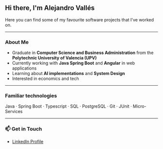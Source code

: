

## Hi there, I'm Alejandro Vallés  

Here you can find some of my favourite software projects that I've worked on.

---

###  About Me  
- Graduate in **Computer Science and Business Administration** from the **Polytechnic University of Valencia (UPV)** 
- Currently working with **Java Spring Boot** and **Angular** in web applications  
- Learning about **AI implementations** and **System Design**
- Interested in economics and tech

---
###  Familiar technologies  
 Java · Spring Boot · Typescript · SQL · PostgreSQL · Git · JUnit · Micro-Services

---
### 📫 Get in Touch   
-  [LinkedIn Profile](#www.linkedin.com/in/avalriv)  

<!--
**avallesrepository/avallesrepository** is a ✨ _special_ ✨ repository because its `README.md` (this file) appears on your GitHub profile.

Here are some ideas to get you started:

- 🔭 I’m currently working on ...
- 🌱 I’m currently learning ...
- 👯 I’m looking to collaborate on ...
- 🤔 I’m looking for help with ...
- 💬 Ask me about ...
- 📫 How to reach me: ...
- 😄 Pronouns: ...
- ⚡ Fun fact: ...
-->
